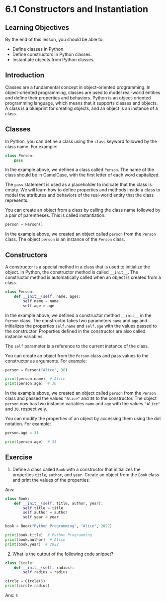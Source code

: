 # 6.1 Constructors and Instantiation

## Learning Objectives

By the end of this lesson, you should be able to:

- Define classes in Python.
- Define constructors in Python classes.
- Instantiate objects from Python classes.

## Introduction

Classes are a fundamental concept in object-oriented programming. In object-oriented programming, classes are used to model real-world entities and define their properties and behaviors. Python is an object-oriented programming language, which means that it supports classes and objects. A class is a blueprint for creating objects, and an object is an instance of a class.

## Classes

In Python, you can define a class using the `class` keyword followed by the class name. For example:

```python
class Person:
    pass
```

In the example above, we defined a class called `Person`. The name of the class should be in CamelCase, with the first letter of each word capitalized.

The `pass` statement is used as a placeholder to indicate that the class is empty. We will learn how to define properties and methods inside a class to model the attributes and behaviors of the real-world entity that the class represents.

You can create an object from a class by calling the class name followed by a pair of parentheses. This is called instantiation.

```python
person = Person()
```

In the example above, we created an object called `person` from the `Person` class. The object `person` is an instance of the `Person` class.

## Constructors

A constructor is a special method in a class that is used to initialize the object. In Python, the constructor method is called `__init__`. The constructor method is automatically called when an object is created from a class.

```python
class Person:
    def __init__(self, name, age):
        self.name = name
        self.age = age
```

In the example above, we defined a constructor method `__init__` in the `Person` class. The constructor takes two parameters `name` and `age` and initializes the properties `self.name` and `self.age` with the values passed to the constructor. Properties defined in the constructor are also called instance variables.

The `self` parameter is a reference to the current instance of the class.

You can create an object from the `Person` class and pass values to the constructor as arguments. For example:

```python
person = Person("Alice", 30)

print(person.name)  # Alice
print(person.age)  # 30
```

In the example above, we created an object called `person` from the `Person` class and passed the values `"Alice"` and `30` to the constructor. The object `person` now has two instance variables `name` and `age` with the values `"Alice"` and `30`, respectively.

You can modify the properties of an object by accessing them using the dot notation. For example:

```python
person.age = 31

print(person.age)  # 31
```

## Exercise

1. Define a class called `Book` with a constructor that initializes the properties `title`, `author`, and `year`. Create an object from the `Book` class and print the values of the properties.

Ans:

```python
class Book:
    def __init__(self, title, author, year):
        self.title = title
        self.author = author
        self.year = year

book = Book("Python Programming", "Alice", 2022)

print(book.title)  # Python Programming
print(book.author)  # Alice
print(book.year)  # 2022
```

2. What is the output of the following code snippet?

```python
class Circle:
    def __init__(self, radius):
        self.radius = radius

circle = Circle(5)
print(circle.radius)
```

Ans: `5`
